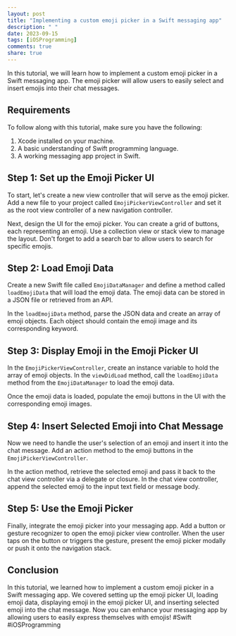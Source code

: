 ```yaml
---
layout: post
title: "Implementing a custom emoji picker in a Swift messaging app"
description: " "
date: 2023-09-15
tags: [iOSProgramming]
comments: true
share: true
---
```


In this tutorial, we will learn how to implement a custom emoji picker in a Swift messaging app. The emoji picker will allow users to easily select and insert emojis into their chat messages.

## Requirements

To follow along with this tutorial, make sure you have the following:

1. Xcode installed on your machine.
2. A basic understanding of Swift programming language.
3. A working messaging app project in Swift.

## Step 1: Set up the Emoji Picker UI

To start, let's create a new view controller that will serve as the emoji picker. Add a new file to your project called `EmojiPickerViewController` and set it as the root view controller of a new navigation controller.

Next, design the UI for the emoji picker. You can create a grid of buttons, each representing an emoji. Use a collection view or stack view to manage the layout. Don't forget to add a search bar to allow users to search for specific emojis.

## Step 2: Load Emoji Data

Create a new Swift file called `EmojiDataManager` and define a method called `loadEmojiData` that will load the emoji data. The emoji data can be stored in a JSON file or retrieved from an API.

In the `loadEmojiData` method, parse the JSON data and create an array of emoji objects. Each object should contain the emoji image and its corresponding keyword.

## Step 3: Display Emoji in the Emoji Picker UI

In the `EmojiPickerViewController`, create an instance variable to hold the array of emoji objects. In the `viewDidLoad` method, call the `loadEmojiData` method from the `EmojiDataManager` to load the emoji data.

Once the emoji data is loaded, populate the emoji buttons in the UI with the corresponding emoji images.

## Step 4: Insert Selected Emoji into Chat Message

Now we need to handle the user's selection of an emoji and insert it into the chat message. Add an action method to the emoji buttons in the `EmojiPickerViewController`.

In the action method, retrieve the selected emoji and pass it back to the chat view controller via a delegate or closure. In the chat view controller, append the selected emoji to the input text field or message body.

## Step 5: Use the Emoji Picker

Finally, integrate the emoji picker into your messaging app. Add a button or gesture recognizer to open the emoji picker view controller. When the user taps on the button or triggers the gesture, present the emoji picker modally or push it onto the navigation stack.

## Conclusion

In this tutorial, we learned how to implement a custom emoji picker in a Swift messaging app. We covered setting up the emoji picker UI, loading emoji data, displaying emoji in the emoji picker UI, and inserting selected emoji into the chat message. Now you can enhance your messaging app by allowing users to easily express themselves with emojis! #Swift #iOSProgramming